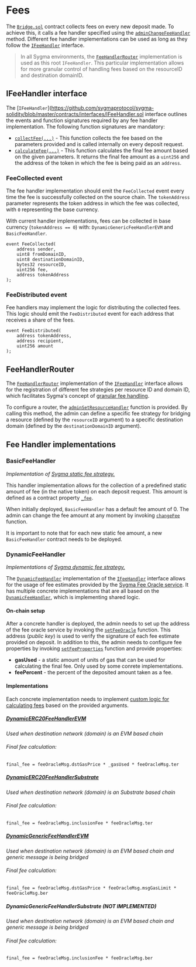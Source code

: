 # Fees

The [`Bridge.sol`](https://github.com/sygmaprotocol/sygma-solidity/blob/master/contracts/Bridge.sol) contract collects fees on every new deposit made. To achieve this, it calls a fee handler specified using the [`adminChangeFeeHandler`](https://github.com/sygmaprotocol/sygma-solidity/blob/master/contracts/Bridge.sol#L202) method. Different fee handler implementations can be used as long as they follow the [`IFeeHandler`](https://github.com/sygmaprotocol/sygma-solidity/blob/master/contracts/interfaces/IFeeHandler.sol) interface.

> In all Sygma environments, the [`FeeHandlerRouter`](https://github.com/sygmaprotocol/sygma-solidity/blob/master/contracts/handlers/FeeHandlerRouter.sol) implementation is used as this root `IFeeHandler`. This particular implementation allows for more granular control of handling fees based on the resourceID and destination domainID.

## IFeeHandler interface

The [`IFeeHandler`](https://github.com/sygmaprotocol/sygma-solidity/blob/master/contracts/interfaces/IFeeHandler.sol interface outlines the events and function signatures required by any fee handler implementation. The following function signatures are mandatory:

- [`collectFee(...)`](https://github.com/sygmaprotocol/sygma-solidity/blob/master/contracts/interfaces/IFeeHandler.sol#L50) - This function collects the fee based on the parameters provided and is called internally on every deposit request.
- [`calculateFee(...)`](https://github.com/sygmaprotocol/sygma-solidity/blob/master/contracts/interfaces/IFeeHandler.sol#L63) - This function calculates the final fee amount based on the given parameters. It returns the final fee amount as a `uint256` and the address of the token in which the fee is being paid as an `address`.

### FeeCollected event

The fee handler implementation should emit the `FeeCollected` event every time the fee is successfully collected on the source chain. The `tokenAddress` parameter represents the token address in which the fee was collected, with `0` representing the base currency.

With current handler implementations, fees can be collected in base currency (`tokenAddress == 0`) with: `DynamicGenericFeeHandlerEVM` and `BasicFeeHandler`.

```solidity
event FeeCollected(
    address sender,
    uint8 fromDomainID,
    uint8 destinationDomainID,
    bytes32 resourceID,
    uint256 fee,
    address tokenAddress
);
```

### FeeDistributed event

Fee handlers may implement the logic for distributing the collected fees. This logic should emit the `FeeDistributed` event for each address that receives a share of the fees.

```solidity
event FeeDistributed(
    address tokenAddress,
    address recipient,
    uint256 amount
);
```

## FeeHandlerRouter

The [`FeeHandlerRouter`](https://github.com/sygmaprotocol/sygma-solidity/blob/master/contracts/handlers/FeeHandlerRouter.sol) implementation of the [`IFeeHandler`](https://github.com/sygmaprotocol/sygma-solidity/blob/master/contracts/interfaces/IFeeHandler.sol) interface allows for the registration of different fee strategies per resource ID and domain ID, which facilitates Sygma's concept of [granular fee handling](https://github.com/sygmaprotocol/sygma-relayer/blob/main/docs/general/Fees.md#fees).

To configure a router, the [`adminSetResourceHandler`](https://github.com/sygmaprotocol/sygma-solidity/blob/master/contracts/handlers/FeeHandlerRouter.sol#L54) function is provided. By calling this method, the admin can define a specific fee strategy for bridging a resource (defined by the `resourceID` argument) to a specific destination domain (defined by the `destinationDomainID` argument).

## Fee Handler implementations

### BasicFeeHandler

_Implementation of [Sygma static fee strategy.](https://github.com/sygmaprotocol/sygma-relayer/blob/main/docs/general/Fees.md#static-fee-strategy)_

This handler implementation allows for the collection of a predefined static amount of fee (in the native token) on each deposit request. This amount is defined as a contract property [`_fee`](https://github.com/sygmaprotocol/sygma-solidity/blob/master/contracts/handlers/fee/BasicFeeHandler.sol#L17).

When initially deployed, `BasicFeeHandler` has a default fee amount of 0. The admin can change the fee amount at any moment by invoking [`changeFee`](https://github.com/sygmaprotocol/sygma-solidity/blob/master/contracts/handlers/fee/BasicFeeHandler.sol#L95) function.

It is important to note that for each new static fee amount, a new `BasicFeeHandler` contract needs to be deployed.

### DynamicFeeHandler

_Implementations of [Sygma dynamic fee strategy.](https://github.com/sygmaprotocol/sygma-relayer/blob/main/docs/general/Fees.md#dynamic-fee-strategy)_

The [`DynamicFeeHandler`](https://github.com/sygmaprotocol/sygma-solidity/blob/master/contracts/handlers/fee/DynamicFeeHandler.sol) implementation of the [`IFeeHandler`](https://github.com/sygmaprotocol/sygma-solidity/blob/master/contracts/interfaces/IFeeHandler.sol) interface allows for the usage of fee estimates provided by the [Sygma Fee Oracle service](https://github.com/sygmaprotocol/sygma-fee-oracle/blob/main/docs/Home.md). It has multiple concrete implementations that are all based on the [`DynamicFeeHandler`](https://github.com/sygmaprotocol/sygma-solidity/blob/master/contracts/handlers/fee/DynamicFeeHandler.sol), which is implementing shared logic.

#### On-chain setup

After a concrete handler is deployed, the admin needs to set up the address of the fee oracle service by invoking the [`setFeeOracle`](https://github.com/sygmaprotocol/sygma-solidity/blob/master/contracts/handlers/fee/DynamicFeeHandler.sol#L91) function. This address (_public key_) is used to verify the signature of each fee estimate provided on deposit. In addition to this, the admin needs to configure fee properties by invoking [`setFeeProperties`](https://github.com/sygmaprotocol/sygma-solidity/blob/master/contracts/handlers/fee/DynamicFeeHandler.sol#L101) function and provide properties:

- **gasUsed** - a static amount of units of gas that can be used for calculating the final fee. Only used by some conrete implementations.
- **feePercent** - the percent of the deposited amount taken as a fee.

#### Implementations

Each concrete implementation needs to implement [custom logic for calculating fees](https://github.com/sygmaprotocol/sygma-solidity/blob/master/contracts/handlers/fee/DynamicFeeHandler.sol#L137) based on the provided arguments.

##### [DynamicERC20FeeHandlerEVM](https://github.com/sygmaprotocol/sygma-solidity/blob/master/contracts/handlers/fee/DynamicERC20FeeHandlerEVM.sol)

*Used when destination network (domain) is an EVM based chain*

###### Final fee calculation:

`final_fee = feeOracleMsg.dstGasPrice * _gasUsed * feeOracleMsg.ter`

##### [DynamicERC20FeeHandlerSubstrate](https://github.com/sygmaprotocol/sygma-solidity/blob/master/contracts/handlers/fee/DynamicERC20FeeHandlerSubstrate.sol)

*Used when destination network (domain) is an Substrate based chain*

###### Final fee calculation:

`final_fee = feeOracleMsg.inclusionFee * feeOracleMsg.ter`

##### [DynamicGenericFeeHandlerEVM](https://github.com/sygmaprotocol/sygma-solidity/blob/master/contracts/handlers/fee/DynamicGenericFeeHandlerEVM.sol)

*Used when destination network (domain) is an EVM based chain and generic message is being bridged*

###### Final fee calculation:

`final_fee = feeOracleMsg.dstGasPrice * feeOracleMsg.msgGasLimit * feeOracleMsg.ber`

##### DynamicGenericFeeHandlerSubstrate (NOT IMPLEMENTED)

*Used when destination network (domain) is an EVM based chain and generic message is being bridged*

###### Final fee calculation:

`final_fee = feeOracleMsg.inclusionFee * feeOracleMsg.ber`
